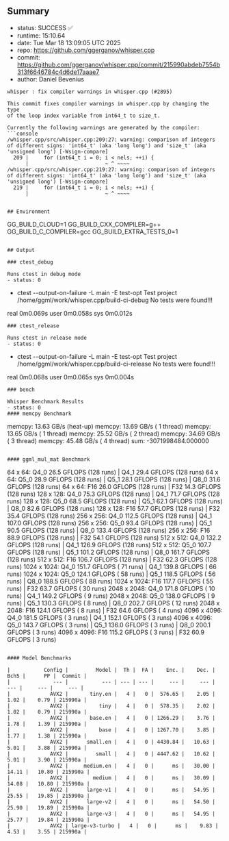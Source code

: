 ## Summary

- status:  SUCCESS ✅
- runtime: 15:10.64
- date:    Tue Mar 18 13:09:05 UTC 2025
- repo:    https://github.com/ggerganov/whisper.cpp
- commit:  https://github.com/ggerganov/whisper.cpp/commit/215990abdeb7554b313f6646784c4d6de17aaae7
- author:  Daniel Bevenius
```
whisper : fix compiler warnings in whisper.cpp (#2895)

This commit fixes compiler warnings in whisper.cpp by changing the type
of the loop index variable from int64_t to size_t.

Currently the following warnings are generated by the compiler:
```console
/whisper.cpp/src/whisper.cpp:209:27: warning: comparison of integers of different signs: 'int64_t' (aka 'long long') and 'size_t' (aka 'unsigned long') [-Wsign-compare]
  209 |     for (int64_t i = 0; i < nels; ++i) {
      |                         ~ ^ ~~~~
/whisper.cpp/src/whisper.cpp:219:27: warning: comparison of integers of different signs: 'int64_t' (aka 'long long') and 'size_t' (aka 'unsigned long') [-Wsign-compare]
  219 |     for (int64_t i = 0; i < nels; ++i) {
      |                         ~ ^ ~~~~
```
```

## Environment

```
GG_BUILD_CLOUD=1
GG_BUILD_CXX_COMPILER=g++
GG_BUILD_C_COMPILER=gcc
GG_BUILD_EXTRA_TESTS_0=1
```

## Output

### ctest_debug

Runs ctest in debug mode
- status: 0
```
+ ctest --output-on-failure -L main -E test-opt
Test project /home/ggml/work/whisper.cpp/build-ci-debug
No tests were found!!!

real	0m0.069s
user	0m0.058s
sys	0m0.012s
```
### ctest_release

Runs ctest in release mode
- status: 0
```
+ ctest --output-on-failure -L main -E test-opt
Test project /home/ggml/work/whisper.cpp/build-ci-release
No tests were found!!!

real	0m0.068s
user	0m0.065s
sys	0m0.004s
```
### bench

Whisper Benchmark Results
- status: 0
#### memcpy Benchmark

```
memcpy:   13.63 GB/s (heat-up)
memcpy:   13.69 GB/s ( 1 thread)
memcpy:   13.65 GB/s ( 1 thread)
memcpy:   25.52 GB/s ( 2 thread)
memcpy:   34.69 GB/s ( 3 thread)
memcpy:   45.48 GB/s ( 4 thread)
sum:    -3071998484.000000
```

#### ggml_mul_mat Benchmark

```
  64 x   64: Q4_0    26.5 GFLOPS (128 runs) | Q4_1    29.4 GFLOPS (128 runs)
  64 x   64: Q5_0    28.9 GFLOPS (128 runs) | Q5_1    28.1 GFLOPS (128 runs) | Q8_0    31.6 GFLOPS (128 runs)
  64 x   64: F16     26.0 GFLOPS (128 runs) | F32     14.3 GFLOPS (128 runs)
 128 x  128: Q4_0    75.3 GFLOPS (128 runs) | Q4_1    71.7 GFLOPS (128 runs)
 128 x  128: Q5_0    68.5 GFLOPS (128 runs) | Q5_1    62.1 GFLOPS (128 runs) | Q8_0    82.6 GFLOPS (128 runs)
 128 x  128: F16     57.7 GFLOPS (128 runs) | F32     35.4 GFLOPS (128 runs)
 256 x  256: Q4_0   112.5 GFLOPS (128 runs) | Q4_1   107.0 GFLOPS (128 runs)
 256 x  256: Q5_0    93.4 GFLOPS (128 runs) | Q5_1    90.5 GFLOPS (128 runs) | Q8_0   133.4 GFLOPS (128 runs)
 256 x  256: F16     88.9 GFLOPS (128 runs) | F32     54.1 GFLOPS (128 runs)
 512 x  512: Q4_0   132.2 GFLOPS (128 runs) | Q4_1   126.9 GFLOPS (128 runs)
 512 x  512: Q5_0   107.7 GFLOPS (128 runs) | Q5_1   101.2 GFLOPS (128 runs) | Q8_0   161.7 GFLOPS (128 runs)
 512 x  512: F16    106.7 GFLOPS (128 runs) | F32     62.3 GFLOPS (128 runs)
1024 x 1024: Q4_0   151.7 GFLOPS ( 71 runs) | Q4_1   139.8 GFLOPS ( 66 runs)
1024 x 1024: Q5_0   124.1 GFLOPS ( 58 runs) | Q5_1   118.5 GFLOPS ( 56 runs) | Q8_0   188.5 GFLOPS ( 88 runs)
1024 x 1024: F16    117.7 GFLOPS ( 55 runs) | F32     63.7 GFLOPS ( 30 runs)
2048 x 2048: Q4_0   171.8 GFLOPS ( 10 runs) | Q4_1   149.2 GFLOPS (  9 runs)
2048 x 2048: Q5_0   138.0 GFLOPS (  9 runs) | Q5_1   130.3 GFLOPS (  8 runs) | Q8_0   202.7 GFLOPS ( 12 runs)
2048 x 2048: F16    124.1 GFLOPS (  8 runs) | F32     64.6 GFLOPS (  4 runs)
4096 x 4096: Q4_0   181.5 GFLOPS (  3 runs) | Q4_1   152.1 GFLOPS (  3 runs)
4096 x 4096: Q5_0   143.7 GFLOPS (  3 runs) | Q5_1   136.0 GFLOPS (  3 runs) | Q8_0   200.1 GFLOPS (  3 runs)
4096 x 4096: F16    115.2 GFLOPS (  3 runs) | F32     60.9 GFLOPS (  3 runs)
```

#### Model Benchmarks

|           Config |         Model |  Th |  FA |    Enc. |    Dec. |    Bch5 |      PP |  Commit |
|              --- |           --- | --- | --- |     --- |     --- |     --- |     --- |     --- |
|             AVX2 |       tiny.en |   4 |   0 |  576.65 |    2.05 |    1.02 |    0.79 | 215990a |
|             AVX2 |          tiny |   4 |   0 |  578.35 |    2.02 |    1.02 |    0.79 | 215990a |
|             AVX2 |       base.en |   4 |   0 | 1266.29 |    3.76 |    1.78 |    1.39 | 215990a |
|             AVX2 |          base |   4 |   0 | 1267.70 |    3.85 |    1.77 |    1.38 | 215990a |
|             AVX2 |      small.en |   4 |   0 | 4430.84 |   10.63 |    5.01 |    3.88 | 215990a |
|             AVX2 |         small |   4 |   0 | 4447.62 |   10.62 |    5.01 |    3.90 | 215990a |
|             AVX2 |     medium.en |   4 |   0 |      ms |   30.00 |   14.11 |   10.80 | 215990a |
|             AVX2 |        medium |   4 |   0 |      ms |   30.09 |   14.08 |   10.80 | 215990a |
|             AVX2 |      large-v1 |   4 |   0 |      ms |   54.95 |   25.55 |   19.85 | 215990a |
|             AVX2 |      large-v2 |   4 |   0 |      ms |   54.50 |   25.90 |   19.89 | 215990a |
|             AVX2 |      large-v3 |   4 |   0 |      ms |   54.95 |   25.77 |   19.84 | 215990a |
|             AVX2 | large-v3-turbo |   4 |   0 |      ms |    9.83 |    4.53 |    3.55 | 215990a |

